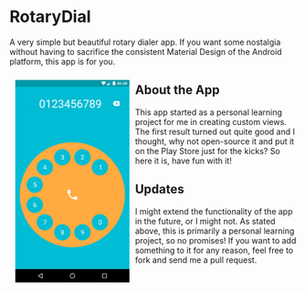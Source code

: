 # RotaryDial
A very simple but beautiful rotary dialer app.
If you want some nostalgia without having to sacrifice the consistent
Material Design of the Android platform, this app is for you.

<img src="images/screenshot_number.png" align="left"
width="200"
    hspace="10" vspace="10">
## About the App
This app started as a personal learning project for me in creating
custom views. The first result turned out quite good and I thought, why
not open-source it and put it on the Play Store just for the kicks?
So here it is, have fun with it!

## Updates
I might extend the functionality of the app in the future, or I might
not. As stated above, this is primarily a personal learning project,
so no promises! If you want to add something to it for any reason, feel
free to fork and send me a pull request.
